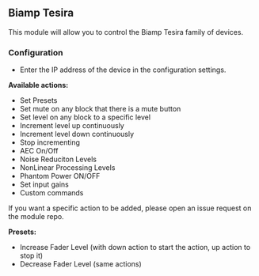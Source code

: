 ## Biamp Tesira

This module will allow you to control the Biamp Tesira family of devices.

### Configuration
* Enter the IP address of the device in the configuration settings.

**Available actions:**
* Set Presets
* Set mute on any block that there is a mute button
* Set level on any block to a specific level
* Increment level up continuously
* Increment level down continuously
* Stop incrementing
* AEC On/Off
* Noise Reduciton Levels
* NonLinear Processing Levels
* Phantom Power ON/OFF
* Set input gains
* Custom commands

If you want a specific action to be added, please open an issue request on the module repo.

**Presets:**
* Increase Fader Level (with down action to start the action, up action to stop it)
* Decrease Fader Level (same actions)
